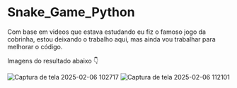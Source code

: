 # Snake_Game_Python
 Com base em videos que estava estudando eu fiz o famoso jogo da cobrinha, estou deixando o trabalho aqui, mas ainda vou trabalhar para melhorar o código.

 Imagens do resultado abaixo :point_down:

 
![Captura de tela 2025-02-06 102717](https://github.com/user-attachments/assets/4cda27d1-fa35-43ee-89bf-c70e3af16593)
![Captura de tela 2025-02-06 112101](https://github.com/user-attachments/assets/e13509f0-ea74-4e44-838a-c9a84af2ea92)
